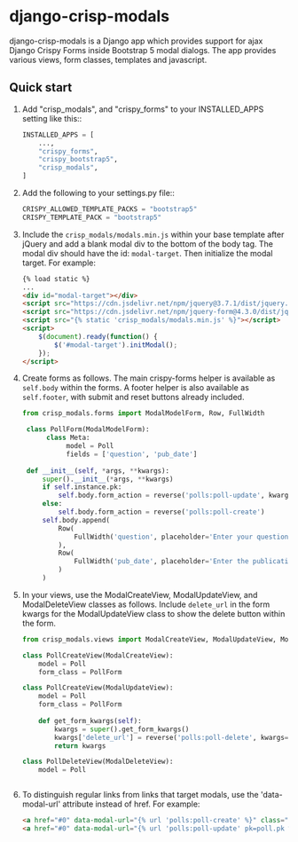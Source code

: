 
django-crisp-modals
===================

django-crisp-modals is a Django app which provides support for ajax Django Crispy Forms
inside Bootstrap 5 modal dialogs.  The app provides various views, form classes, templates and 
javascript.


Quick start
-----------

1. Add "crisp_modals", and "crispy_forms" to your INSTALLED_APPS setting like this::
    ```python
    INSTALLED_APPS = [
        ...,
        "crispy_forms",
        "crispy_bootstrap5",
        "crisp_modals",
    ]
2. Add the following to your settings.py file::

    ```python
    CRISPY_ALLOWED_TEMPLATE_PACKS = "bootstrap5"
    CRISPY_TEMPLATE_PACK = "bootstrap5"

3. Include the `crisp_modals/modals.min.js` within your base template after jQuery
   and add a blank modal div to the bottom of the body tag.  The modal div should have the id: `modal-target`. 
   Then initialize the modal target.  For example:

    ```html  
    {% load static %}
    ...
    <div id="modal-target"></div>
    <script src="https://cdn.jsdelivr.net/npm/jquery@3.7.1/dist/jquery.min.js"></script>
    <script src="https://cdn.jsdelivr.net/npm/jquery-form@4.3.0/dist/jquery.form.min.js"></script>
    <script src="{% static 'crisp_modals/modals.min.js' %}"></script>
    <script>
        $(document).ready(function() {
            $('#modal-target').initModal();
        });
    </script>
   
4. Create forms as follows. The main crispy-forms helper is available as `self.body` within the forms. 
   A footer helper is also available as `self.footer`, with submit and reset buttons already included.
   
   ```python
   from crisp_modals.forms import ModalModelForm, Row, FullWidth

    class PollForm(ModalModelForm):
         class Meta:
              model = Poll
              fields = ['question', 'pub_date']
    
    def __init__(self, *args, **kwargs):
        super().__init__(*args, **kwargs)
        if self.instance.pk:
            self.body.form_action = reverse('polls:poll-update', kwargs={'pk': self.instance.pk})
        else:
            self.body.form_action = reverse('polls:poll-create')
        self.body.append(
            Row(
                FullWidth('question', placeholder='Enter your question'),
            ),
            Row(
                FullWidth('pub_date', placeholder='Enter the publication date'),
            )
        )

5. In your views, use the ModalCreateView, ModalUpdateView, and ModalDeleteView classes as follows. Include
   `delete_url` in the form kwargs for the ModalUpdateView class to show the delete button within the form.
    
    ```python
    from crisp_modals.views import ModalCreateView, ModalUpdateView, ModalDeleteView

    class PollCreateView(ModalCreateView):
        model = Poll
        form_class = PollForm

    class PollCreateView(ModalUpdateView):
        model = Poll
        form_class = PollForm
        
        def get_form_kwargs(self):
            kwargs = super().get_form_kwargs()
            kwargs['delete_url'] = reverse('polls:poll-delete', kwargs={'pk': self.object.pk})
            return kwargs
   
    class PollDeleteView(ModalDeleteView):
        model = Poll
   

    
6. To distinguish regular links from links that target modals, use the 'data-modal-url' attribute instead of href.
   For example:

    ```html
    <a href="#0" data-modal-url="{% url 'polls:poll-create' %}" class="modal-link">Create Poll</a>
    <a href="#0" data-modal-url="{% url 'polls:poll-update' pk=poll.pk %}">Update Poll</a>